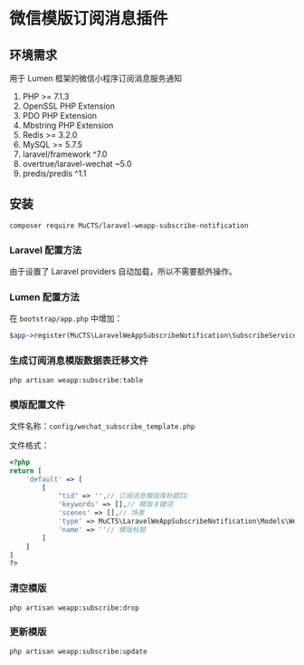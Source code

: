 # 微信模版订阅消息插件

## 环境需求

用于 Lumen 框架的微信小程序订阅消息服务通知

1. PHP >= 7.1.3
2. OpenSSL PHP Extension
3. PDO PHP Extension
4. Mbstring PHP Extension
5. Redis >= 3.2.0
6. MySQL >= 5.7.5
7. laravel/framework  ^7.0
9. overtrue/laravel-wechat  ~5.0
11. predis/predis ^1.1

## 安装

```shell
composer require MuCTS/laravel-weapp-subscribe-notification
```

### Laravel 配置方法

由于设置了 Laravel providers 自动加载，所以不需要额外操作。

### Lumen 配置方法

在 `bootstrap/app.php` 中增加：
```php
$app->register(MuCTS\LaravelWeAppSubscribeNotification\SubscribeServiceProvider::class);
```

### 生成订阅消息模版数据表迁移文件

```shell
php artisan weapp:subscribe:table
```

### 模版配置文件

文件名称：`config/wechat_subscribe_template.php`

文件格式：
```php
<?php
return [
    'default' => [
        [
            "tid" => '',// 订阅消息模版库标题ID
            'keywords' => [],// 模版关键词
            'scenes' => [],// 场景
            'type' => MuCTS\LaravelWeAppSubscribeNotification\Models\WeAppSubscribeNotification::TYPES[2],// 消息类型
            'name' => ''// 模版标题
        ]
    ]
]
?>
```

### 清空模版

```shell
php artisan weapp:subscribe:drop
```

### 更新模版

```shell
php artisan weapp:subscribe:update
```
